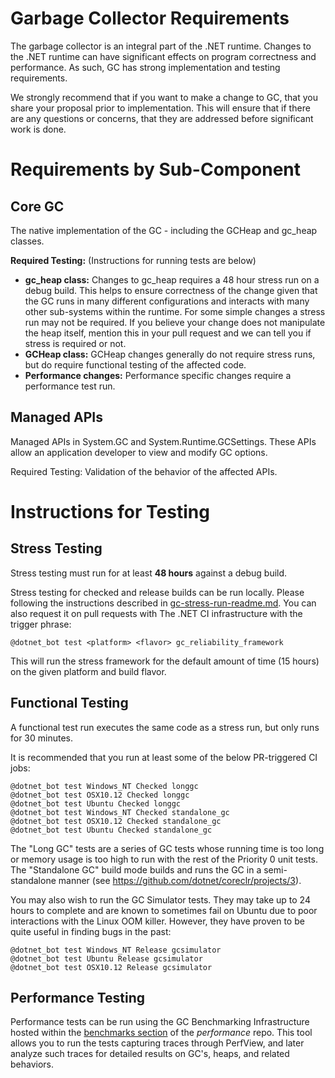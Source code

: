Garbage Collector Requirements
==============================

The garbage collector is an integral part of the .NET runtime.  Changes to the .NET runtime can have significant effects on program correctness and performance.  As such, GC has strong implementation and testing requirements.

We strongly recommend that if you want to make a change to GC, that you share your proposal prior to implementation.  This will ensure that if there are any questions or concerns, that they are addressed before significant work is done.

# Requirements by Sub-Component #

## Core GC ##
The native implementation of the GC - including the GCHeap and gc_heap classes.

**Required Testing:** (Instructions for running tests are below)

- **gc_heap class:** Changes to gc_heap requires a 48 hour stress run on a debug build.  This helps to ensure correctness of the change given that the GC runs in many different configurations and interacts with many other sub-systems within the runtime.  For some simple changes a stress run may not be required.  If you believe your change does not manipulate the heap itself, mention this in your pull request and we can tell you if stress is required or not.
- **GCHeap class:**  GCHeap changes generally do not require stress runs, but do require functional testing of the affected code.
- **Performance changes:** Performance specific changes require a performance test run.

## Managed APIs ##
Managed APIs in System.GC and System.Runtime.GCSettings.  These APIs allow an application developer to view and modify GC options.

Required Testing: Validation of the behavior of the affected APIs.

# Instructions for Testing #

## Stress Testing ##
Stress testing must run for at least **48 hours** against a debug build.

Stress testing for checked and release builds can be run locally. Please following the instructions described in [gc-stress-run-readme.md](https://github.com/dotnet/runtime/blob/master/docs/workflow/testing/coreclr/gc-stress-run-readme.md). You can also request it on pull requests with The .NET CI infrastructure with the trigger phrase:

```
@dotnet_bot test <platform> <flavor> gc_reliability_framework
```

This will run the stress framework for the default amount of time (15 hours) on the given platform and build flavor.

## Functional Testing ##
A functional test run executes the same code as a stress run, but only runs for 30 minutes.

It is recommended that you run at least some of the below PR-triggered CI jobs:

```
@dotnet_bot test Windows_NT Checked longgc
@dotnet_bot test OSX10.12 Checked longgc
@dotnet_bot test Ubuntu Checked longgc
@dotnet_bot test Windows_NT Checked standalone_gc
@dotnet_bot test OSX10.12 Checked standalone_gc
@dotnet_bot test Ubuntu Checked standalone_gc
```

The "Long GC" tests are a series of GC tests whose running time is too long or memory usage is too high to run with
the rest of the Priority 0 unit tests. The "Standalone GC" build mode builds and runs the GC in a semi-standalone manner
(see https://github.com/dotnet/coreclr/projects/3).

You may also wish to run the GC Simulator tests. They may take up to 24 hours to complete and are known to sometimes fail on Ubuntu
due to poor interactions with the Linux OOM killer. However, they have proven to be quite useful in finding bugs in the past:

```
@dotnet_bot test Windows_NT Release gcsimulator
@dotnet_bot test Ubuntu Release gcsimulator
@dotnet_bot test OSX10.12 Release gcsimulator
```

## Performance Testing ##
Performance tests can be run using the GC Benchmarking Infrastructure hosted within the [benchmarks section](https://github.com/dotnet/performance/tree/master/src/benchmarks/gc) of the _performance_ repo. This tool allows you to run the tests capturing traces through PerfView, and later analyze such traces for detailed results on GC's, heaps, and related behaviors.

